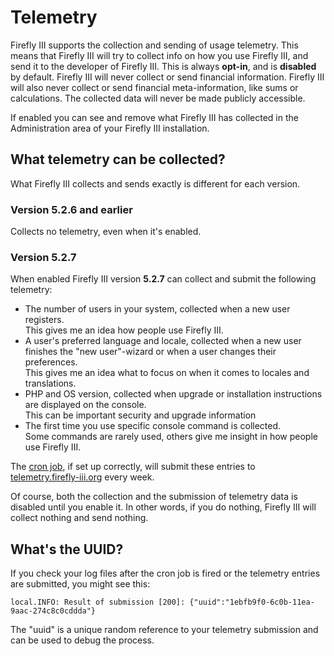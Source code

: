 # Telemetry

Firefly III supports the collection and sending of usage telemetry. This means that Firefly III will try to collect info on how you use Firefly III, and send it to the developer of Firefly III. This is always **opt-in**, and is **disabled** by default. Firefly III will never collect or send financial information. Firefly III will also never collect or send financial meta-information, like sums or calculations. The collected data will never be made publicly accessible.

If enabled you can see and remove what Firefly III has collected in the Administration area of your Firefly III installation.

## What telemetry can be collected?

What Firefly III collects and sends exactly is different for each version.

### Version 5.2.6 and earlier

Collects no telemetry, even when it's enabled.

### Version 5.2.7

When enabled Firefly III version **5.2.7** can collect and submit the following telemetry:

- The number of users in your system, collected when a new user registers.  
  This gives me an idea how people use Firefly III.
- A user's preferred language and locale, collected when a new user finishes the "new user"-wizard or when a user changes their preferences.  
  This gives me an idea what to focus on when it comes to locales and translations.
- PHP and OS version, collected when upgrade or installation instructions are displayed on the console.  
  This can be important security and upgrade information
- The first time you use specific console command is collected.  
  Some commands are rarely used, others give me insight in how people use Firefly III.

The [cron job](https://docs.firefly-iii.org/advanced-installation/cron), if set up correctly, will submit these entries to [telemetry.firefly-iii.org](https://telemetry.firefly-iii.org) every week.

Of course, both the collection and the submission of telemetry data is disabled until you enable it. In other words, if you do nothing, Firefly III will collect nothing and send nothing.

## What's the UUID?

If you check your log files after the cron job is fired or the telemetry entries are submitted, you might see this:

```
local.INFO: Result of submission [200]: {"uuid":"1ebfb9f0-6c0b-11ea-9aac-274c8c0cddda"}  
```

The "uuid" is a unique random reference to your telemetry submission and can be used to debug the process. 